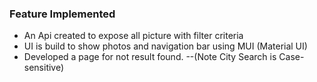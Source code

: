 ### Feature Implemented 
- An Api created to expose all picture with filter criteria
- UI is build to show photos and navigation bar using MUI (Material UI)
- Developed a page for not result found.
--(Note City Search is Case-sensitive)
